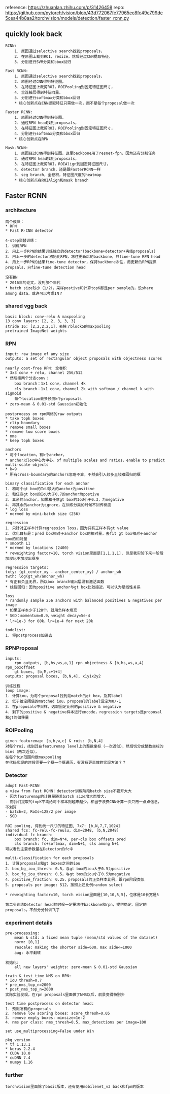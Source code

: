 reference: https://zhuanlan.zhihu.com/p/31426458
repo: https://github.com/pytorch/vision/blob/43d772067fe77965ec8fc49c799de5cea44b8aa2/torchvision/models/detection/faster_rcnn.py

## quickly look back
    RCNN: 
        1. 原图通过selective search找到proposals，
        2. 在原图上裁剪ROI，resize，然后经过CNN提取特征，
        3. 分别进行SVM分类和bbox回归

    Fast RCNN: 
        1. 原图通过selective search找到proposals，
        2. 原图经过CNN得到特征图，
        3. 在特征图上裁剪ROI，ROIPooling到固定特征图尺寸，
        4. 全连接层得到特征向量，
        5. 分别进行softmax分类和bbox回归
        * 核心创新点在CNN提取特征只需做一次，而不是每个proposal做一次

    Faster RCNN: 
        1. 原图经过CNN得到特征图，
        2. 通过RPN head找到proposals，
        3. 在特征图上裁剪ROI，ROIPooling到固定特征图尺寸，
        4. 分别进行softmax分类和bbox回归
        * 核心创新点在RPN

    Mask-RCNN:
        1. 原图经过CNN得到特征图，这里backbone用了resnet-fpn，因为还有分割任务
        2. 通过RPN head找到proposals，
        3. 在特征图上裁剪ROI，ROIAlign到固定特征图尺寸，
        4. detector branch，还是跟FasterRCNN一样
        5. seg branch，全卷积，特征图尺度的heatmap
        * 核心创新点在ROIAlign和mask branch


## Faster RCNN

### architecture
    两个模块：
    * RPN
    * Fast R-CNN detector

    4-step交替训练：
    1. 训练RPN
    2. 用上一步RPN的结果训练独立的detector(backbone+detector+离线proposals)
    3. 用上一步的detector初始化RPN，冻住更新后的backbone，只fine-tune RPN head
    4. 用上一步RPN的结果fine-tune detector，保持backbone冻住，用更新的RPN提供propsals，只fine-tune detection head

    没有BN
    * 2016年的论文，没到那个年代
    * batch size较小（1/2），采样postive和计算topK都是per sample的，没share among data，或许可以考虑IN？


### shared vgg back
    basic block: conv-relu & maxpooling
    13 conv layers: [2, 2, 3, 3, 3]
    stride 16: [2,2,2,2,1]，去掉了block5的maxpooling
    pretrained ImageNet weights


### RPN
    input: raw image of any size
    outputs: a set of rectangular object proposals with objectness scores

    nearly cost-free RPN: 全卷积
    * 3x3 conv + relu, channel 256/512
    * 然后接两个分支conv：
        box branch：1x1 conv，channel 4k
        cls branch：1x1 conv，channel 2k with softmax / channel k with sigmoid
        每个location最多预测k个proposals
    * zero-mean & 0.01-std Gaussian初始化

    postprocess on rpn网络的raw outputs
    * take topk boxes
    * clip boundary
    * remove small boxes
    * remove low score boxes
    * nms
    * keep topk boxes

    anchors
    * 每个location，有k个anchor，
    * anchor以loc中心为中心，of multiple scales and ratios，enable to predict multi-scale objects
    * k=9
    * 所有cross-boundary的anchors忽略不算，不然会引入较多且较难回归的框

    binary classification for each anchor
    1. 和每个gt box的IoU最大的anchor为positive
    2. 和任意gt box的IoU大于0.7的anchor为postive
    3. 其余的anchor，如果和任意gt box的IoU小于0.3，为negative
    4. 再其余的anchor为ignore，在训练分类的时候不回传梯度
    * log loss
    * normed by mini-batch size (256)

    regression
    1. 只针对正样本计算regression loss，因为只有正样本有gt value
    2. 优化目标是：pred box相对于anchor box的相对量，去fit gt box相对于anchor box的相对量
    * smooth L1
    * normed by locations (2400)
    * reweighting factor=10, torch vision里面是[1,1,1,1], 但是我实验下来一阶段加权比不加权出框多

    regression targets:
    txty: (gt_center_xy - anchor_center_xy) / anchor_wh
    twth: log(gt_wh/anchor_wh)
    * 有正有负且无界，所以box branch输出层没有激活函数
    * 线性回归：因为positive anchor与gt box比较接近，可以认为是线性关系

    loss
    * randomly sample 256 anchors with balanced positives & negatives per image
    * 如果正样本少于128个，就用负样本填充
    * SGD：momentum=0.9，weight decay=5e-4
    * lr=1e-3 for 60k，lr=1e-4 for next 20k

    todolist:
    1. 将postprocess加进去


### RPNProposal
    inputs: 
        rpn outputs, [b,hs,ws,a,1] rpn_objectness & [b,hs,ws,a,4] rpn_boxoffset 
        gt boxes, [b,M,c+1+4]
    outputs: proposal boxes, [b,N,4], x1y1x2y2

    训练过程
    loop image: 
    1. 计算iou，为每个proposal找到最match的gt box，及其label
    2. 低于给定阈值的matched iou，proposal的label设定为0/-1
    3. 在proposals中采样，选取固定比例的positive & negative
    4. 剩下的positive & negative样本进行encode，regression targets是proposal和gt的偏移量


### ROIPooling
    given featuremap: [b,h,w,c] & rois: [b,N,4]
    对每个roi，找到其在featuremap level上的整数坐标（一次近似），然后切分成整数坐标的bins（两次近似），
    在每个bin范围内做maxpooling
    在代码实现的时候需要一个框一个框遍历，有没有更高效的实现方法？？


### Detector
    adopt Fast-RCNN
    a view from Fast RCNN：detector训练阶段batch size不要开太大
    - 因为featuremap的计算量随着batch size增大而增大，
    - 而我们提取的topK平均给每个样本则越来越少，相当于浪费CNN计算一次只用一点点信息，不划算
    - batch=2, RoIs=128/2 per image
    - SGD

    ROI pooling, 得到统一尺寸的特征图, 7x7: [b,N,7,7,1024]
    shared fcs: fc-relu-fc-reulu, dim=2048, [b,N,2048]
    individual fc branch:
        box branch: fc, dim=N*4, per-cls box offsets pred
        cls branch: fc+softmax, dim=N+1, cls among N+1
    可以看到主要参数量在Detector的fc中

    multi-classification for each proposals
    1. 计算proposals和gt boxes之间的iou
    2. box_bg_iou_thresh: 0.5，与gt box的iou大于0.5为positive
    3. box_fg_iou_thresh: 0.5，与gt box的iou小于0.5为negative
    4. positive_fraction: 0.25，proposals的正负样本比例，跟rpn阶段类似
    5. proposals per image: 512，按照上述比例random select

    * reweighting factor=10, torch vision里面是[10,10,5,5]，位移是10长宽是5

    第二步训练Detector head的时候一定要冻住backbone和rpn，提供稳定、固定的proposals，不然分分钟训飞了



### experiment details
    pre-processing: 
        mean & std: a fixed mean tuple (mean/std values of the dataset)
        norm: [0,1]
        rescale: making the shorter side=600，max side<=1000
        aug: 水平翻转

    初始化: 
        all new layers' weights: zero-mean & 0.01-std Gaussian

    train & test time NMS on RPN: 
    * IoU thresh=0.7
    * pre_nms_top_n=2000
    * post_nms_top_n=2000
    实际实验发现，在rpn proposals里面做了NMS以后，前景变得特别少

    test time postprocess on detector head:
    1. 预测所有的proposals
    2. remove low scoring boxes: score_thresh=0.05
    3. remove empty boxes: minsize=1e-2
    4. nms per class: nms_thresh=0.5, max_detections per image=100

    set use_multiprocessing=False under Win

    pkg version
    * tf 1.13.1
    * keras 2.2.4
    * CUDA 10.0
    * cuDNN 7.4
    * numpy 1.16


### further
    torchvision里面除了basic版本，还有使用mobilenet_v3 back和fpn的版本




















